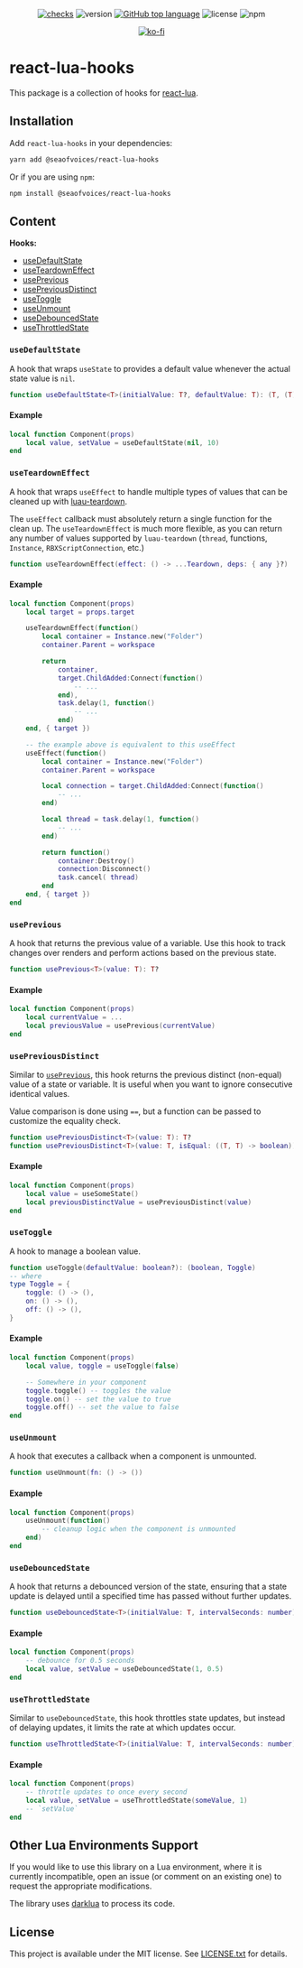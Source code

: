 <div align="center">

[![checks](https://github.com/seaofvoices/react-lua-hooks/actions/workflows/test.yml/badge.svg)](https://github.com/seaofvoices/react-lua-hooks/actions/workflows/test.yml)
![version](https://img.shields.io/npm/v/@seaofvoices/react-lua-hooks?label=version)
[![GitHub top language](https://img.shields.io/github/languages/top/seaofvoices/react-lua-hooks)](https://github.com/luau-lang/luau)
![license](https://img.shields.io/npm/l/@seaofvoices/react-lua-hooks)
![npm](https://img.shields.io/npm/dt/@seaofvoices/react-lua-hooks)

[![ko-fi](https://ko-fi.com/img/githubbutton_sm.svg)](https://ko-fi.com/seaofvoices)

</div>

# react-lua-hooks

This package is a collection of hooks for [react-lua](https://github.com/jsdotlua/react-lua).

## Installation

Add `react-lua-hooks` in your dependencies:

```bash
yarn add @seaofvoices/react-lua-hooks
```

Or if you are using `npm`:

```bash
npm install @seaofvoices/react-lua-hooks
```

## Content

**Hooks:**

- [useDefaultState](#usedefaultstate)
- [useTeardownEffect](#useteardowneffect)
- [usePrevious](#useprevious)
- [usePreviousDistinct](#usepreviousdistinct)
- [useToggle](#usetoggle)
- [useUnmount](#useunmount)
- [useDebouncedState](#usedebouncedstate)
- [useThrottledState](#usethrottledstate)

### `useDefaultState`

A hook that wraps `useState` to provides a default value whenever the actual state value is `nil`.

```lua
function useDefaultState<T>(initialValue: T?, defaultValue: T): (T, (T) -> ())
```

#### Example

```lua
local function Component(props)
    local value, setValue = useDefaultState(nil, 10)
end
```

### `useTeardownEffect`

A hook that wraps `useEffect` to handle multiple types of values that can be cleaned up with [luau-teardown](https://github.com/seaofvoices/luau-teardown).

The `useEffect` callback must absolutely return a single function for the clean up. The `useTeardownEffect` is much more flexible, as you can return any number of values supported by `luau-teardown` (`thread`, functions, `Instance`, `RBXScriptConnection`, etc.)

```lua
function useTeardownEffect(effect: () -> ...Teardown, deps: { any }?)
```

#### Example

```lua
local function Component(props)
    local target = props.target

    useTeardownEffect(function()
        local container = Instance.new("Folder")
        container.Parent = workspace

        return
            container,
            target.ChildAdded:Connect(function()
                -- ...
            end),
            task.delay(1, function()
                -- ...
            end)
    end, { target })

    -- the example above is equivalent to this useEffect
    useEffect(function()
        local container = Instance.new("Folder")
        container.Parent = workspace

        local connection = target.ChildAdded:Connect(function()
            -- ...
        end)

        local thread = task.delay(1, function()
            -- ...
        end)

        return function()
            container:Destroy()
            connection:Disconnect()
            task.cancel( thread)
        end
    end, { target })
end
```

### `usePrevious`

A hook that returns the previous value of a variable. Use this hook to track changes over renders and perform actions based on the previous state.

```lua
function usePrevious<T>(value: T): T?
```

#### Example

```lua
local function Component(props)
    local currentValue = ...
    local previousValue = usePrevious(currentValue)
end
```

### `usePreviousDistinct`

Similar to [`usePrevious`](#useprevious), this hook returns the previous distinct (non-equal) value of a state or variable. It is useful when you want to ignore consecutive identical values.

Value comparison is done using `==`, but a function can be passed to customize the equality check.

```lua
function usePreviousDistinct<T>(value: T): T?
function usePreviousDistinct<T>(value: T, isEqual: ((T, T) -> boolean)): T?
```

#### Example

```lua
local function Component(props)
    local value = useSomeState()
    local previousDistinctValue = usePreviousDistinct(value)
end
```

### `useToggle`

A hook to manage a boolean value.

```lua
function useToggle(defaultValue: boolean?): (boolean, Toggle)
-- where
type Toggle = {
    toggle: () -> (),
    on: () -> (),
    off: () -> (),
}
```

#### Example

```lua
local function Component(props)
    local value, toggle = useToggle(false)

    -- Somewhere in your component
    toggle.toggle() -- toggles the value
    toggle.on() -- set the value to true
    toggle.off() -- set the value to false
end
```

### `useUnmount`

A hook that executes a callback when a component is unmounted.

```lua
function useUnmount(fn: () -> ())
```

#### Example

```lua
local function Component(props)
    useUnmount(function()
        -- cleanup logic when the component is unmounted
    end)
end
```

### `useDebouncedState`

A hook that returns a debounced version of the state, ensuring that a state update is delayed until a specified time has passed without further updates.

```lua
function useDebouncedState<T>(initialValue: T, intervalSeconds: number): (T, (T) -> ())
```

#### Example

```lua
local function Component(props)
    -- debounce for 0.5 seconds
    local value, setValue = useDebouncedState(1, 0.5)
end
```

### `useThrottledState`

Similar to `useDebouncedState`, this hook throttles state updates, but instead of delaying updates, it limits the rate at which updates occur.

```lua
function useThrottledState<T>(initialValue: T, intervalSeconds: number): (T, (T) -> ())
```

#### Example

```lua
local function Component(props)
    -- throttle updates to once every second
    local value, setValue = useThrottledState(someValue, 1)
    -- `setValue`
end
```

## Other Lua Environments Support

If you would like to use this library on a Lua environment, where it is currently incompatible, open an issue (or comment on an existing one) to request the appropriate modifications.

The library uses [darklua](https://github.com/seaofvoices/darklua) to process its code.

## License

This project is available under the MIT license. See [LICENSE.txt](../../LICENSE.txt) for details.
